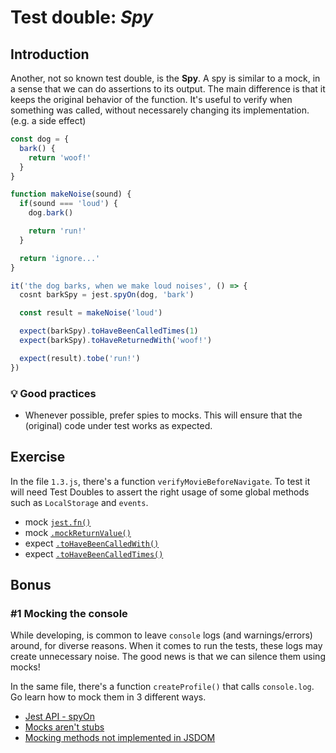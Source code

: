 # Test double: _Spy_

## Introduction

Another, not so known test double, is the **Spy**. A spy is similar to a mock, in a sense that we can do assertions to its output. The main difference is that it keeps the original behavior of the function. It's useful to verify when something was called, without necessarely changing its implementation. (e.g. a side effect)

```js
const dog = {
  bark() {
    return 'woof!'
  }
}

function makeNoise(sound) {
  if(sound === 'loud') {
    dog.bark()

    return 'run!'
  }

  return 'ignore...'
}

it('the dog barks, when we make loud noises', () => {
  cosnt barkSpy = jest.spyOn(dog, 'bark')

  const result = makeNoise('loud')

  expect(barkSpy).toHaveBeenCalledTimes(1)
  expect(barkSpy).toHaveReturnedWith('woof!')

  expect(result).tobe('run!')
})
```

### 💡 Good practices

- Whenever possible, prefer spies to mocks. This will ensure that the (original) code under test works as expected.

## Exercise

In the file `1.3.js`,
there's a function `verifyMovieBeforeNavigate`. To test it will need Test Doubles to assert the right usage of some global methods such as `LocalStorage` and `events`.

- mock [`jest.fn()`](https://jestjs.io/docs/en/mock-functions#using-a-mock-function)
- mock [`.mockReturnValue()`](https://jestjs.io/docs/en/mock-functions#mock-return-values)
- expect [`.toHaveBeenCalledWith()`](https://jestjs.io/docs/en/expect#tohavebeencalledwitharg1-arg2-)
- expect [`.toHaveBeenCalledTimes()`](https://jestjs.io/docs/en/expect#tohavebeencalledtimesnumber)

## Bonus

### #1 Mocking the console

While developing, is common to leave `console` logs (and warnings/errors) around, for diverse reasons. When it comes to run the tests, these logs may create unnecessary noise. The good news is that we can silence them using mocks!

In the same file, there's a function `createProfile()` that calls `console.log`. Go learn how to mock them in 3 different ways.

- [Jest API - spyOn](https://jestjs.io/docs/en/jest-object#jestspyonobject-methodname)
- [Mocks aren't stubs](https://martinfowler.com/articles/mocksArentStubs.html)
- [Mocking methods not implemented in JSDOM](https://jestjs.io/docs/en/manual-mocks#mocking-methods-which-are-not-implemented-in-jsdom)
